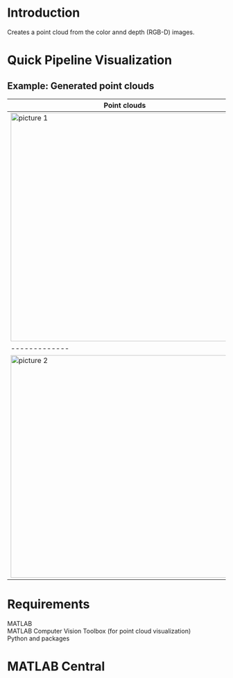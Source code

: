 # Introduction
Creates a point cloud from the color annd depth (RGB-D) images.

# Quick Pipeline Visualization
## Example: Generated point clouds
| Point clouds |
| ------------- |
|  <img width="526" alt="picture 1" src="https://user-images.githubusercontent.com/28588878/193473884-ec2abd9a-0fee-4c99-ac20-f1042297b242.png"> |
| ------------- |
|  <img width="512" alt="picture 2" src="https://user-images.githubusercontent.com/28588878/193473913-de1a2452-f64f-40df-aaed-147e895f4953.png"> |

# Requirements
MATLAB </br>
MATLAB Computer Vision Toolbox (for point cloud visualization) </br>
Python and packages

# MATLAB Central


